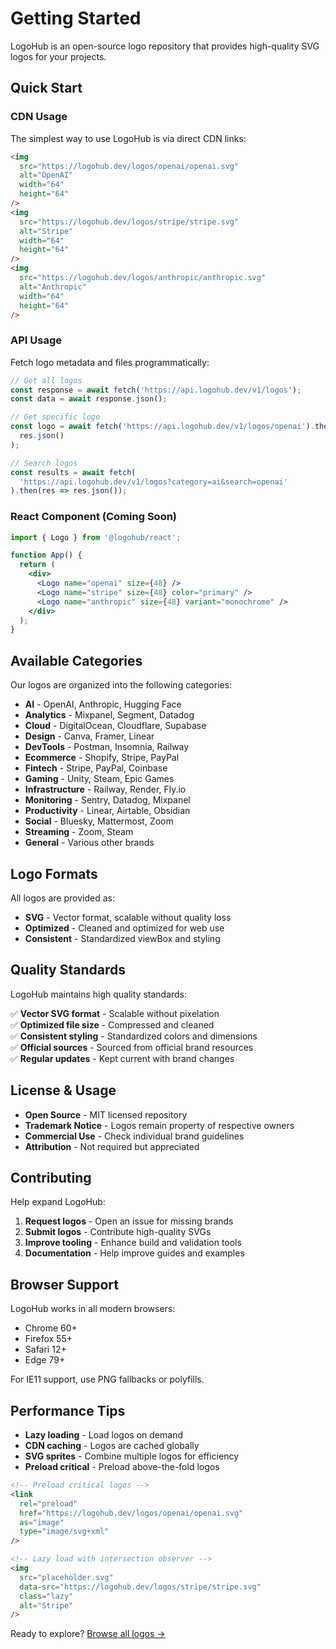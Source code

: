 # Getting Started

LogoHub is an open-source logo repository that provides high-quality SVG logos for your projects.

## Quick Start

### CDN Usage

The simplest way to use LogoHub is via direct CDN links:

```html
<img
  src="https://logohub.dev/logos/openai/openai.svg"
  alt="OpenAI"
  width="64"
  height="64"
/>
<img
  src="https://logohub.dev/logos/stripe/stripe.svg"
  alt="Stripe"
  width="64"
  height="64"
/>
<img
  src="https://logohub.dev/logos/anthropic/anthropic.svg"
  alt="Anthropic"
  width="64"
  height="64"
/>
```

### API Usage

Fetch logo metadata and files programmatically:

```javascript
// Get all logos
const response = await fetch('https://api.logohub.dev/v1/logos');
const data = await response.json();

// Get specific logo
const logo = await fetch('https://api.logohub.dev/v1/logos/openai').then(res =>
  res.json()
);

// Search logos
const results = await fetch(
  'https://api.logohub.dev/v1/logos?category=ai&search=openai'
).then(res => res.json());
```

### React Component (Coming Soon)

```jsx
import { Logo } from '@logohub/react';

function App() {
  return (
    <div>
      <Logo name="openai" size={48} />
      <Logo name="stripe" size={48} color="primary" />
      <Logo name="anthropic" size={48} variant="monochrome" />
    </div>
  );
}
```

## Available Categories

Our logos are organized into the following categories:

- **AI** - OpenAI, Anthropic, Hugging Face
- **Analytics** - Mixpanel, Segment, Datadog
- **Cloud** - DigitalOcean, Cloudflare, Supabase
- **Design** - Canva, Framer, Linear
- **DevTools** - Postman, Insomnia, Railway
- **Ecommerce** - Shopify, Stripe, PayPal
- **Fintech** - Stripe, PayPal, Coinbase
- **Gaming** - Unity, Steam, Epic Games
- **Infrastructure** - Railway, Render, Fly.io
- **Monitoring** - Sentry, Datadog, Mixpanel
- **Productivity** - Linear, Airtable, Obsidian
- **Social** - Bluesky, Mattermost, Zoom
- **Streaming** - Zoom, Steam
- **General** - Various other brands

## Logo Formats

All logos are provided as:

- **SVG** - Vector format, scalable without quality loss
- **Optimized** - Cleaned and optimized for web use
- **Consistent** - Standardized viewBox and styling

## Quality Standards

LogoHub maintains high quality standards:

✅ **Vector SVG format** - Scalable without pixelation  
✅ **Optimized file size** - Compressed and cleaned  
✅ **Consistent styling** - Standardized colors and dimensions  
✅ **Official sources** - Sourced from official brand resources  
✅ **Regular updates** - Kept current with brand changes

## License & Usage

- **Open Source** - MIT licensed repository
- **Trademark Notice** - Logos remain property of respective owners
- **Commercial Use** - Check individual brand guidelines
- **Attribution** - Not required but appreciated

## Contributing

Help expand LogoHub:

1. **Request logos** - Open an issue for missing brands
2. **Submit logos** - Contribute high-quality SVGs
3. **Improve tooling** - Enhance build and validation tools
4. **Documentation** - Help improve guides and examples

## Browser Support

LogoHub works in all modern browsers:

- Chrome 60+
- Firefox 55+
- Safari 12+
- Edge 79+

For IE11 support, use PNG fallbacks or polyfills.

## Performance Tips

- **Lazy loading** - Load logos on demand
- **CDN caching** - Logos are cached globally
- **SVG sprites** - Combine multiple logos for efficiency
- **Preload critical** - Preload above-the-fold logos

```html
<!-- Preload critical logos -->
<link
  rel="preload"
  href="https://logohub.dev/logos/openai/openai.svg"
  as="image"
  type="image/svg+xml"
/>

<!-- Lazy load with intersection observer -->
<img
  src="placeholder.svg"
  data-src="https://logohub.dev/logos/stripe/stripe.svg"
  class="lazy"
  alt="Stripe"
/>
```

Ready to explore? [Browse all logos →](/logos)
